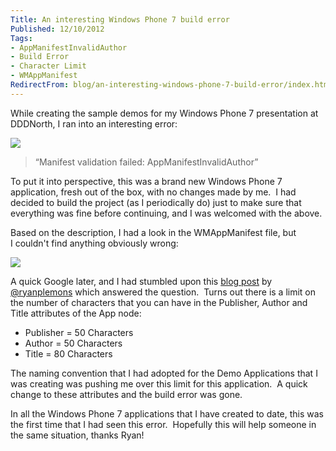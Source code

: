 ```yaml
---
Title: An interesting Windows Phone 7 build error
Published: 12/10/2012
Tags:
- AppManifestInvalidAuthor
- Build Error
- Character Limit
- WMAppManifest
RedirectFrom: blog/an-interesting-windows-phone-7-build-error/index.html
---
```


While creating the sample demos for my Windows Phone 7 presentation at DDDNorth, I ran into an interesting error:

[![](http://www.gep13.co.uk/blog/wp-content/uploads/2012/10/2012-10-09_1936.png)](http://www.gep13.co.uk/blog/?attachment_id=1484)

> “Manifest validation failed: AppManifestInvalidAuthor”

To put it into perspective, this was a brand new Windows Phone 7 application, fresh out of the box, with no changes made by me.  I had decided to build the project (as I periodically do) just to make sure that everything was fine before continuing, and I was welcomed with the above.

Based on the description, I had a look in the WMAppManifest file, but I couldn't find anything obviously wrong:

[![](http://www.gep13.co.uk/blog/wp-content/uploads/2012/10/2012-10-09_1937.png)](http://www.gep13.co.uk/blog/?attachment_id=1483)

A quick Google later, and I had stumbled upon this [blog post](http://digitaltransfusion.net/2010/09/21/wp7-manifest-validation-fails/) by [@ryanplemons](http://twitter.com/ryanplemons) which answered the question.  Turns out there is a limit on the number of characters that you can have in the Publisher, Author and Title attributes of the App node:

- Publisher = 50 Characters
- Author = 50 Characters
- Title = 80 Characters

The naming convention that I had adopted for the Demo Applications that I was creating was pushing me over this limit for this application.  A quick change to these attributes and the build error was gone.

In all the Windows Phone 7 applications that I have created to date, this was the first time that I had seen this error.  Hopefully this will help someone in the same situation, thanks Ryan!
